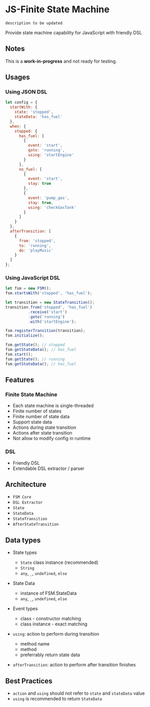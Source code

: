 # JS-Finite State Machine

`description to be updated`

Provide state machine capability for JavaScript with friendly DSL

## Notes

This is a **work-in-progress** and not ready for testing.

## Usages

### Using JSON DSL

```js
let config = {
  startWith: {
    state: 'stopped',
    stateData: 'has_fuel'
  },
  when: {
    stopped: {
      has_fuel: [
        {
          event: 'start',
          goto: 'running',
          using: 'startEngine'
        }
      ],
      no_fuel: [
        {
          event: 'start',
          stay: true
        },
        {
          event: 'pump_gas',
          stay: true,
          using: 'checkGasTank'
        }
      ]
    }
  },
  afterTransition: [
    {
      from: 'stopped',
      to: 'running',
      do: 'playMusic'
    }
  ]
};
```

### Using JavaScript DSL

```js
let fsm = new FSM();
fsm.startsWith('stopped', 'has_fuel');

let transition = new StateTransition();
transition.from('stopped', 'has_fuel')
          .receive('start')
          .goto('running')
          .with('startEngine');

fsm.registerTransition(transition);
fsm.initialize();

fsm.getState(); // stopped
fsm.getStateData(); // has_fuel
fsm.start();
fsm.getState(); // running
fsm.getStateData(); // has_fuel
```

## Features

### Finite State Machine
  - Each state machine is single-threaded
  - Finite number of states
  - Finite number of state data
  - Support state data
  - Actions during state transition
  - Actions after state transition
  - Not allow to modify config in runtime

### DSL
  - Friendly DSL
  - Extendable DSL extractor / parser

## Architecture

- `FSM Core`
- `DSL Extractor`
- `State`
- `StateData`
- `StateTransition`
- `AfterStateTransition`

## Data types

- State types
  - `State` class instance (recommended)
  - `String`
  - `any`, `_`, `undefined`, `else`

- State Data
  - instance of FSM.StateData
  - `any`, `_`, `undefined`, `else`

- Event types
  - class - constructor matching
  - class instance - exact matching

- `using`: action to perform during transition
  - method name
  - method
  - preferrably return state data

- `afterTransition`: action to perform after transition finishes

## Best Practices

- `action` and `using` should not refer to `state` and `stateData` value
- `using` is recommended to return `StateData`
